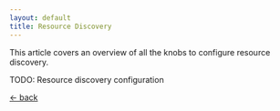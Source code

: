 ```yaml
---
layout: default
title: Resource Discovery
---
```


This article covers an overview of all the knobs to configure resource discovery.

TODO: Resource discovery configuration

[&larr; back](/)
